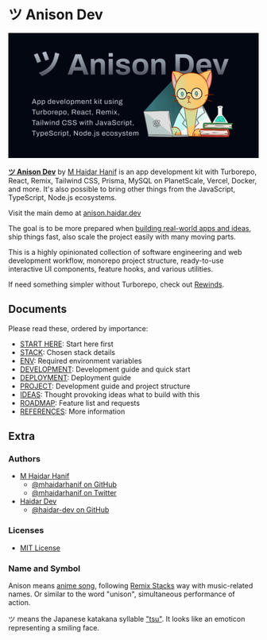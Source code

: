 # ツ Anison Dev

![ツ Anison Dev](assets/images/anison-dev.png)

[**ツ Anison Dev**](https://github.com/haidar-dev/anison-dev) by [M Haidar Hanif](https://github.com/mhaidarhanif) is an app development kit with Turborepo, React, Remix, Tailwind CSS, Prisma, MySQL on PlanetScale, Vercel, Docker, and more. It's also possible to bring other things from the JavaScript, TypeScript, Node.js ecosystems.

Visit the main demo at [anison.haidar.dev](https://anison.haidar.dev)

The goal is to be more prepared when [building real-world apps and ideas](guides/IDEAS.md), ship things fast, also scale the project easily with many moving parts.

This is a highly opinionated collection of software engineering and web development workflow, monorepo project structure, ready-to-use interactive UI components, feature hooks, and various utilities.

If need something simpler without Turborepo, check out [Rewinds](https://rewinds.mhaidarhanif.com).

## Documents

Please read these, ordered by importance:

- [START HERE](guides/START_HERE.md): Start here first
- [STACK](guides/STACK.md): Chosen stack details
- [ENV](guides/ENV.md): Required environment variables
- [DEVELOPMENT](guides/DEVELOPMENT.md): Development guide and quick start
- [DEPLOYMENT](guides/DEPLOYMENT.md): Deployment guide
- [PROJECT](guides/PROJECT.md): Development guide and project structure
- [IDEAS](guides/IDEAS.md): Thought provoking ideas what to build with this
- [ROADMAP](guides/ROADMAP.md): Feature list and requests
- [REFERENCES](guides/REFERENCES.md): More information

## Extra

### Authors

- [M Haidar Hanif](https://mhaidarhanif.com)
  - [@mhaidarhanif on GitHub](https://github.com/mhaidarhanif)
  - [@mhaidarhanif on Twitter](https://twitter.com/mhaidarhanif)
- [Haidar Dev](https://haidar.dev)
  - [@haidar-dev on GitHub](https://github.com/haidar-dev)

### Licenses

- [MIT License](LICENSE)

### Name and Symbol

Anison means [anime song](https://en.wikipedia.org/wiki/Anime_song), following [Remix Stacks](https://remix.run/stacks) way with music-related names. Or similar to the word "unison", simultaneous performance of action.

ツ means the Japanese katakana syllable ["tsu"](https://en.wiktionary.org/wiki/%E3%83%84). It looks like an emoticon representing a smiling face.
